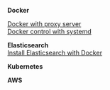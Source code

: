 **Docker**

[Docker with proxy server](https://medium.com/@airman604/getting-docker-to-work-with-a-proxy-server-fadec841194e)  
[Docker control with systemd](https://docs.docker.com/config/daemon/systemd/)  

**Elasticsearch**  
[Install Elasticsearch with Docker](https://www.elastic.co/guide/en/elasticsearch/reference/6.7/docker.html)  

**Kubernetes**



**AWS**
